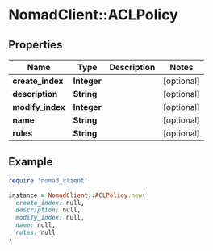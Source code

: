 # NomadClient::ACLPolicy

## Properties

| Name | Type | Description | Notes |
| ---- | ---- | ----------- | ----- |
| **create_index** | **Integer** |  | [optional] |
| **description** | **String** |  | [optional] |
| **modify_index** | **Integer** |  | [optional] |
| **name** | **String** |  | [optional] |
| **rules** | **String** |  | [optional] |

## Example

```ruby
require 'nomad_client'

instance = NomadClient::ACLPolicy.new(
  create_index: null,
  description: null,
  modify_index: null,
  name: null,
  rules: null
)
```

